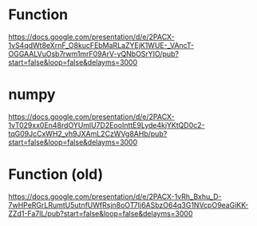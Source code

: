 # Function
https://docs.google.com/presentation/d/e/2PACX-1vS4qdWt8eXrnF_O8kucFEbMaRLaZYEjK1WUE-_VAncT-OGGAALVuOsb7rwm1mrF09ArV-yQNbOSrYIO/pub?start=false&loop=false&delayms=3000

# numpy
https://docs.google.com/presentation/d/e/2PACX-1vT029xx0En48rdOYUmlU7D2EooInttE9Lyde4kjYKtQD0c2-tqG09JcCxWH2_vh9JXAmL2CzWVg8AHb/pub?start=false&loop=false&delayms=3000

# Function (old)
https://docs.google.com/presentation/d/e/2PACX-1vRh_Bxhu_D-7wHPeRGrLRumtU5utnfUWfRsjn8oOT7Ij6ASbzO64q3G1NVcpO9eaGiKK-ZZd1-Fa7lL/pub?start=false&loop=false&delayms=3000
